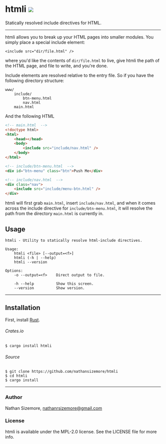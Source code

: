 # htmli [<img src="https://travis-ci.org/nathansizemore/htmli.svg?branch=master">][travis-badge]

Statically resolved include directives for HTML.

---

htmli allows you to break up your HTML pages into smaller modules. You simply
place a special include element:

```
<include src="dir/file.html" />
```

where you'd like the contents of `dir/file.html` to live, give htmli the path
of the HTML page, and file to write, and you're done.

Include elements are resolved relative to the entry file. So if you have the
following directory structure:

```
www/
    include/
        btn-menu.html
        nav.html
    main.html
```

And the following HTML

``` html
<!-- main.html  -->
<!doctype html>
<html>
    <head></head>
    <body>
        <include src="include/nav.html" />
    </body>
</html>

<!-- include/btn-menu.html  -->
<div id="btn-menu" class="btn">Push Me</div>

<!-- include/nav.html  -->
<div class="nav">
    <include src="include/menu-btn.html" />
</div>
```

htmli will first grab `main.html`, insert `include/nav.html`, and when it comes
across the include directive for `include/btn-menu.html`, it will resolve the
path from the directory `main.html` is currently in.

## Usage

```
htmli - Utility to statically resolve html-include directives.

Usage:
    htmli <file> [--output=<f>]
    htmli (-h | --help)
    htmli --version

Options:
    -o --output=<f>    Direct output to file.

    -h --help          Show this screen.
    --version          Show version.
```

---

## Installation

First, install [Rust][rust-install-url].

###### Crates.io

```
$ cargo install htmli
```

###### Source

```
$ git clone https://github.com/nathansizemore/htmli
$ cd htmli
$ cargo install
```

---

### Author

Nathan Sizemore, nathanrsizemore@gmail.com

### License

htmli is available under the MPL-2.0 license. See the LICENSE file for
more info.



[travis-badge]: https://travis-ci.org/nathansizemore/keep
[rust-install-url]: https://www.rust-lang.org/en-US/install.html
